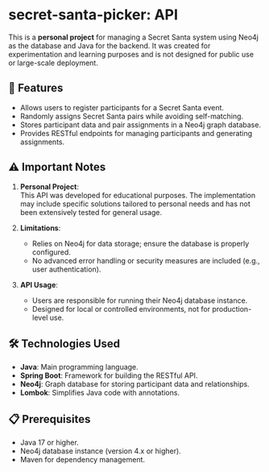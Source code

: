 # secret-santa-picker: API

This is a **personal project** for managing a Secret Santa system using Neo4j as the database and Java for the backend. It was created for experimentation and learning purposes and is not designed for public use or large-scale deployment.  

## 🚀 Features  

- Allows users to register participants for a Secret Santa event.  
- Randomly assigns Secret Santa pairs while avoiding self-matching.  
- Stores participant data and pair assignments in a Neo4j graph database.  
- Provides RESTful endpoints for managing participants and generating assignments.  

## ⚠️ Important Notes  

1. **Personal Project**:  
   This API was developed for educational purposes. The implementation may include specific solutions tailored to personal needs and has not been extensively tested for general usage.  

2. **Limitations**:  
   - Relies on Neo4j for data storage; ensure the database is properly configured.  
   - No advanced error handling or security measures are included (e.g., user authentication).  

3. **API Usage**:  
   - Users are responsible for running their Neo4j database instance.  
   - Designed for local or controlled environments, not for production-level use.  

## 🛠️ Technologies Used  

- **Java**: Main programming language.  
- **Spring Boot**: Framework for building the RESTful API.  
- **Neo4j**: Graph database for storing participant data and relationships.  
- **Lombok**: Simplifies Java code with annotations.  

## 📋 Prerequisites  

- Java 17 or higher.  
- Neo4j database instance (version 4.x or higher).  
- Maven for dependency management.  
